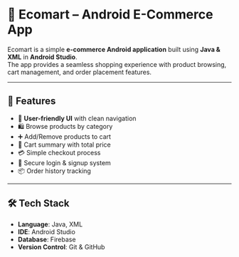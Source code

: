 # 🛒 Ecomart – Android E-Commerce App  

Ecomart is a simple **e-commerce Android application** built using **Java & XML** in **Android Studio**.  
The app provides a seamless shopping experience with product browsing, cart management, and order placement features.  

---

## 🚀 Features  
- 📱 **User-friendly UI** with clean navigation  
- 🛍️ Browse products by category  
- ➕ Add/Remove products to cart  
- 🛒 Cart summary with total price  
- 💳 Simple checkout process  
- 🔐 Secure login & signup system  
- 📦 Order history tracking  

---

## 🛠️ Tech Stack  
- **Language**: Java, XML  
- **IDE**: Android Studio  
- **Database**: Firebase  
- **Version Control**: Git & GitHub  

